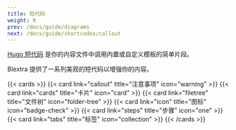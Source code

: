 ```yaml
---
title: 短代码
weight: 9
prev: /docs/guide/diagrams
next: /docs/guide/shortcodes/callout
---
```


[Hugo 短代码](https://gohugo.io/content-management/shortcodes/) 是你的内容文件中调用内置或自定义模板的简单片段。

Blextra 提供了一系列美观的短代码以增强你的内容。

{{< cards >}}
  {{< card link="callout" title="注意事项" icon="warning" >}}
  {{< card link="cards" title="卡片" icon="card" >}}
  {{< card link="filetree" title="文件树" icon="folder-tree" >}}
  {{< card link="icon" title="图标" icon="badge-check" >}}
  {{< card link="steps" title="步骤" icon="one" >}}
  {{< card link="tabs" title="标签" icon="collection" >}}
{{< /cards >}}
